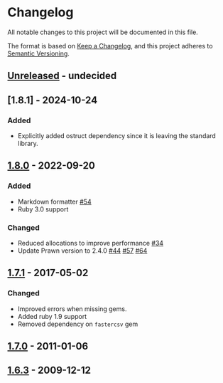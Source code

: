 # Changelog
All notable changes to this project will be documented in this file.

The format is based on [Keep a Changelog](https://keepachangelog.com/en/1.0.0/),
and this project adheres to [Semantic Versioning](https://semver.org/spec/v2.0.0.html).

## [Unreleased] - undecided

## [1.8.1] - 2024-10-24

### Added

- Explicitly added ostruct dependency since it is leaving the standard library.

## [1.8.0] - 2022-09-20

### Added

- Markdown formatter [#54](https://github.com/ruport/ruport/pull/54)
- Ruby 3.0 support

### Changed

- Reduced allocations to improve performance [#34](https://github.com/ruport/ruport/pull/34)
- Update Prawn version to 2.4.0 [#44](https://github.com/ruport/ruport/pull/44) [#57](https://github.com/ruport/ruport/pull/57) [#64](https://github.com/ruport/ruport/pull/64)

## [1.7.1] - 2017-05-02

### Changed

- Improved errors when missing gems.
- Added ruby 1.9 support
- Removed dependency on `fastercsv` gem

## [1.7.0] - 2011-01-06

## [1.6.3] - 2009-12-12


[Unreleased]: https://github.com/ruport/ruport/compare/v1.8.0...HEAD
[1.8.0]: https://github.com/ruport/ruport/compare/v1.7.1...v1.8.0
[1.7.1]: https://github.com/ruport/ruport/compare/v1.7.0...v1.7.1
[1.7.0]: https://github.com/ruport/ruport/compare/v1.6.3...v1.7.0
[1.6.3]: https://github.com/ruport/ruport/compare/v1.6.2...v1.6.3
